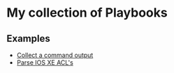 # My collection of Playbooks

## Examples

- [Collect a command output](collect-command.md)
- [Parse IOS XE ACL's](ios-genie-show-acl.md)